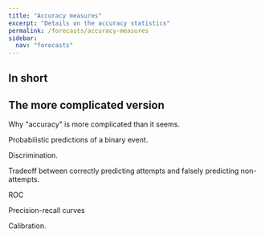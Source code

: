 ```yaml
---
title: "Accuracy measures"
excerpt: "Details on the accuracy statistics"
permalink: /forecasts/accuracy-measures
sidebar:
  nav: "forecasts"
---
```


## In short



## The more complicated version

Why "accuracy" is more complicated than it seems.

Probabilistic predictions of a binary event.

Discrimination.

Tradeoff between correctly predicting attempts and falsely predicting non-attempts. 

ROC

Precision-recall curves

Calibration.

